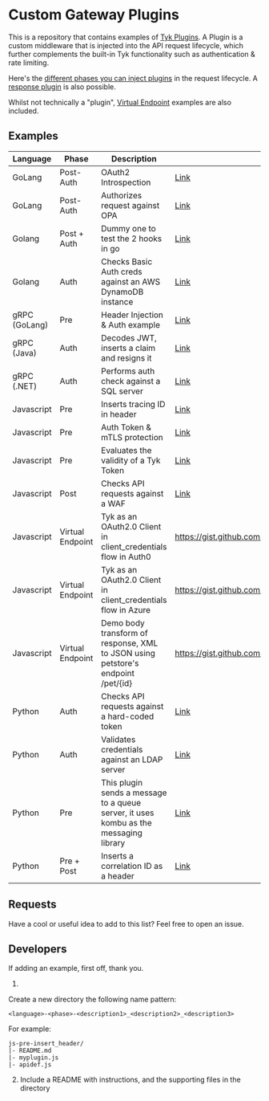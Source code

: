 # Custom Gateway Plugins

This is a repository that contains examples of [Tyk Plugins](https://tyk.io/docs/plugins/).  A Plugin is a custom middleware that is injected into the API request lifecycle, which further complements the built-in Tyk functionality such as authentication & rate limiting.

Here's the [different phases you can inject plugins](https://tyk.io/docs/concepts/middleware-execution-order/) in the request lifecycle.  A [response plugin](https://tyk.io/docs/plugins/response-plugins/) is also possible.

Whilst not technically a "plugin", [Virtual Endpoint](https://tyk.io/docs/advanced-configuration/compose-apis/virtual-endpoints/) examples are also included.

## Examples
Language | Phase | Description | Link 
-------- | ----- |------------ | --- 
GoLang	|	Post-Auth	|	OAuth2 Introspection	|	[Link](plugins/go-postauth-oauth2_introspection)
GoLang	|	Post-Auth	|	Authorizes request against OPA	|	[Link](plugins/go-postauth-opa_integration)
Golang	|	Post + Auth	|	Dummy one to test the 2 hooks in go	|	[Link](plugins/go-auth-multiple_hook_example)
Golang	|	Auth	|	Checks Basic Auth creds  against an AWS DynamoDB instance	|	[Link](plugins/go-auth-basicauth_dynamodb)
gRPC (GoLang)	|	Pre	|	Header Injection & Auth example	|	[Link](plugins/grpc_go-auth-pre_headerinject_authhook) 
gRPC (Java)	|	Auth	|	Decodes JWT, inserts a claim and resigns it	|	[Link](plugins/grpc_java-auth-jwt_decoder_repackager) 
gRPC (.NET)	|	Auth	|	Performs auth check against a SQL server	|	[Link](plugins/grpc_dotnet-auth_sql_basicauth ) 
Javascript	|	Pre	|	Inserts tracing ID in header	|	[Link](plugins/js-pre-insert_header)
Javascript	|	Pre	|	Auth Token & mTLS protection	|	[Link](plugins/js-pre-mtls_token_auth)
Javascript	|	Pre	|	Evaluates the validity of a Tyk Token	|	[Link](plugins/js-pre-token_inspection)
Javascript	|	Post	|	Checks API requests against a WAF	|	[Link](plugins/js-pre-post-waf)
Javascript	|	Virtual Endpoint	|	Tyk as an OAuth2.0 Client in client_credentials flow in Auth0	|	https://gist.github.com/letzya/ba7c2cd833c11fac61ae4a1d1908f1dc
Javascript	|	Virtual Endpoint	|	Tyk as an OAuth2.0 Client in client_credentials flow in Azure	|	https://gist.github.com/letzya/7e852181643e871481a7997ae3d5b84a
Javascript	|	Virtual Endpoint	|	Demo body transform of response, XML to JSON using petstore's endpoint /pet/{id}	|	https://gist.github.com/letzya/7df4dbc37f2f075795995efb8e205d3e
Python	|	Auth	|	Checks API requests against a hard-coded token	|	[Link](plugins/py-auth_example) 
Python	|	Auth	|	Validates credentials against an LDAP server	|	[Link](plugins/py-auth-ldap_example) 
Python	|	Pre	|	This plugin sends a message to a queue server, it uses kombu as the messaging library	|	[Link](plugins/py-pre-message_queue_kombo) 
Python	|	Pre  +  Post	|	Inserts a correlation ID as a header	|	[Link](plugins/py-pre_post-correlation_id_insert) 

## Requests

Have a cool or useful idea to add to this list?  Feel free to open an issue.


## Developers

If adding an example, first off, thank you.

1.
Create a new directory the following name pattern:
```
<language>-<phase>-<description1>_<description2>_<description3>
```
For example:
```
js-pre-insert_header/
|- README.md
|- myplugin.js
|- apidef.js
```

2. Include a README with instructions, and the supporting files in the directory